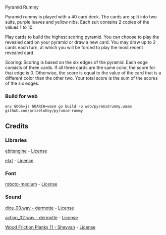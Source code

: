 Pyramid Rummy

Pyramid rummy is played with a 40 card deck. The cards are split into two suits, purple leaves and yellow nibs. Each suit contains 2 copies of the values 1 to 10.

Play cards to build the highest scoring pyramid. You can choose to play the revealed card on your pyramid or draw a new card. You may draw up to 2 cards each turn, at which you will be forced to play the most recent revealed card.

Scoring:
Scoring is based on the six edges of the pyramid. Each edge consists of three cards. If all three cards are the same color, the score for that edge is 0. Otherwise, the score is equal to the value of the card that is a different color than the other two. Your total score is the sum of the scores of the six edges.


### Build for web
```
env GOOS=js GOARCH=wasm go build -o web/pyramidrummy.wasm github.com/prizelobby/pyramid-rummy
```

## Credits

### Libraries
[ebitengine](https://github.com/hajimehoshi/ebiten) - [License](https://github.com/hajimehoshi/ebiten/blob/main/LICENSE)

[etxt](https://github.com/tinne26/etxt) - [License](https://github.com/tinne26/etxt/blob/main/LICENSE)

### Font
[roboto-medium](https://fonts.google.com/specimen/Roboto) - [License](https://github.com/googlefonts/roboto/blob/main/LICENSE)

### Sound
[dice_03.wav - dermotte](https://freesound.org/people/dermotte/sounds/220741/) - [License](https://creativecommons.org/licenses/by/4.0/)

[action_02.wav - dermotte](https://freesound.org/people/dermotte/sounds/263002/) - [License](https://creativecommons.org/licenses/by/4.0/)

[Wood Friction Planks 11 - Sheyvan](https://freesound.org/people/Sheyvan/sounds/569705/) - [License](http://creativecommons.org/publicdomain/zero/1.0/)